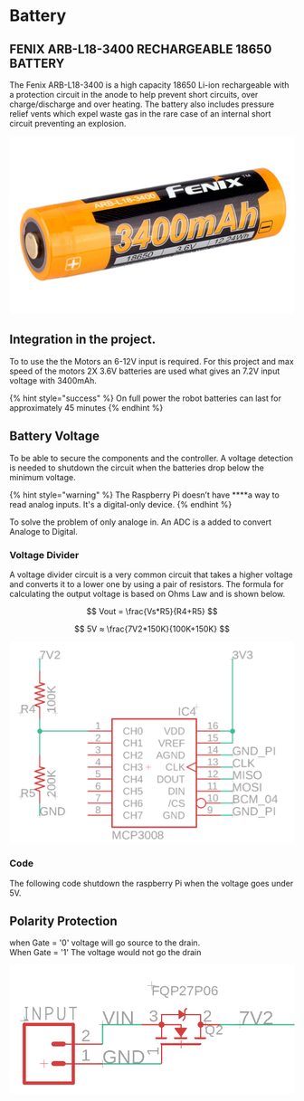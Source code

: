 # Battery

## FENIX ARB-L18-3400 RECHARGEABLE 18650 BATTERY

The Fenix ARB-L18-3400 is a high capacity 18650 Li-ion rechargeable with a protection circuit in the anode to help prevent short circuits, over charge/discharge and over heating. The battery also includes pressure relief vents which expel waste gas in the rare case of an internal short circuit preventing an explosion.

![](../../../../.gitbook/assets/arb-l18-3400.jpg)

## **Integration in the project.**

To to use the the Motors an 6-12V input is required. For this project and max speed of the motors 2X 3.6V batteries are used what gives an 7.2V input voltage with 3400mAh. 

{% hint style="success" %}
On full power the robot batteries can last for approximately 45 minutes
{% endhint %}

## Battery Voltage

To be able to secure the components and the controller. A voltage detection is needed to shutdown the circuit when the batteries drop below the minimum voltage. 

{% hint style="warning" %}
The Raspberry Pi doesn’t have ****a way to read analog inputs. It's a digital-only device.
{% endhint %}

To solve the problem of only analoge in. An ADC is a added to convert Analoge to Digital.

### Voltage Divider

A voltage divider circuit is a very common circuit that takes a higher voltage and converts it to a lower one by using a pair of resistors. The formula for calculating the output voltage is based on Ohms Law and is shown below.

$$
Vout = \frac{Vs*R5}{R4+R5}
$$

$$
5V ≈ \frac{7V2*150K}{100K+150K}
$$

![](../../../../.gitbook/assets/screenshot-2019-05-31-at-17.26.25.png)

### Code

The following code shutdown the raspberry Pi when the voltage goes under 5V. 

## Polarity Protection

when Gate = '0' voltage will go source to the drain.  
When Gate = '1' The voltage would not go the drain

![](../../../../.gitbook/assets/screenshot-2019-05-31-at-17.41.39.png)

